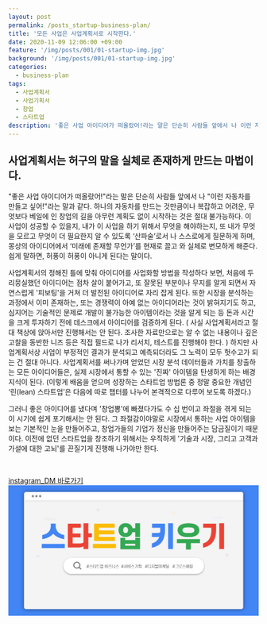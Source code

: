 ```yaml
---
layout: post
permalink: /posts_startup-business-plan/
title: '모든 사업은 사업계획서로 시작한다.'
date: 2020-11-09 12:06:00 +09:00
feature: '/img/posts/001/01-startup-img.jpg'
background: '/img/posts/001/01-startup-img.jpg'
categories:
  - business-plan
tags:
  - 사업계획서
  - 사업기획서
  - 창업
  - 스타트업
description: '좋은 사업 아이디어가 떠올랐어!라는 말은 단순히 사람들 앞에서 나 이런 자동차를 만들고 싶어!라는 말과 같다.'
---
```


## 사업계획서는 허구의 말을 실체로 존재하게 만드는 마법이다.

"좋은 사업 아이디어가 떠올랐어!"라는 말은 단순히 사람들 앞에서 나 "이런 자동차를 만들고 싶어!"라는 말과 같다.
하나의 자동차를 만드는 것만큼이나 복잡하고 어려운, 무엇보다 베일에  인 창업의 길을 아무런 계획도 없이 시작하는 것은 절대 불가능하다. 이 사업이 성공할 수 있을지, 내가 이 사업을 하기 위해서 무엇을 해야하는지, 또 내가 무엇을 모르고 무엇이 더 필요한지 알 수 있도록 ‘산파술’로서 나 스스로에게 질문하게 하며, 몽상의 아이디어에서 ‘미래에 존재할 무언가’를 현재로 끌고 와 실체로 변모하게 해준다. 쉽게 말하면, 허풍이 허풍이 아니게 된다는 말이다.

사업계획서의 정해진 틀에 맞춰 아이디어를 사업화할 방법을 작성하다 보면, 처음에 두리뭉실했던 아이디어는 점차 살이 붙어가고, 또 잘못된 부분이나 무지를 알게 되면서 자연스럽게 '피보팅'을 거쳐 더 발전된 아이디어로 자리 잡게 된다.
또한 시장을 분석하는 과정에서 이미 존재하는, 또는 경쟁력이 아예 없는 아이디어라는 것이 밝혀지기도 하고, 심지어는 기술적인 문제로 개발이 불가능한 아이템이라는 것을 알게 되는 등 돈과 시간을 크게 투자하기 전에 데스크에서 아이디어를 검증하게 된다.
( 사실 사업계획서라고 절대 책상에 앉아서만 진행해서는 안 된다. 조사한 자료만으로는 알 수 없는 내용이나 깊은 고찰을 동반한 니즈 등은 직접 필드로 나가 리서치, 테스트를 진행해야 한다. )
하지만 사업계획서상 사업이 부정적인 결과가 분석되고 예측되더라도 그 노력이 모두 헛수고가 되는 건 절대 아니다.
사업계획서를 써나가며 얻었던 시장 분석 데이터들과 가치를 창출하는 모든 아이디어들은, 실제 시장에서 통할 수 있는 '진짜' 아이템을 탄생하게 하는 배경지식이 된다.
(이렇게 배움을 얻으며 성장하는 스타트업 방법론 중 정말 중요한 개념인 ‘린(lean) 스타트업’은 다음에 따로 챕터를 나누어 본격적으로 다루어 보도록 하겠다.)

그러니 좋은 아이디어를 냈다며 '창업뽕'에 빠졌다가도 수 십 번이고 좌절을 겪게 되는 이 시기에 쉽게 포기해서는 안 된다. 그 좌절감이야말로 시장에서 통하는 사업 아이템을 보는 기본적인 눈을 만들어주고, 창업가들의 기업가 정신을 만들어주는 담금질이기 때문이다.
이전에 없던 스타트업을 창조하기 위해서는 우직하게 '기술과 시장, 그리고 고객과 가설에 대한 고뇌'를 끈질기게 진행해 나가야만 한다.

<br>

[instagram_DM 바로가기](https://www.instagram.com/jb._.insight/)
![내 얼굴](/img/posts/001/01-thumb-img2.png)
